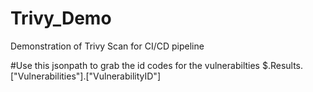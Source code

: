 # Trivy_Demo
Demonstration of Trivy Scan for CI/CD pipeline





#Use this jsonpath to grab the id codes for the vulnerabilties
$.Results.["Vulnerabilities"].["VulnerabilityID"]